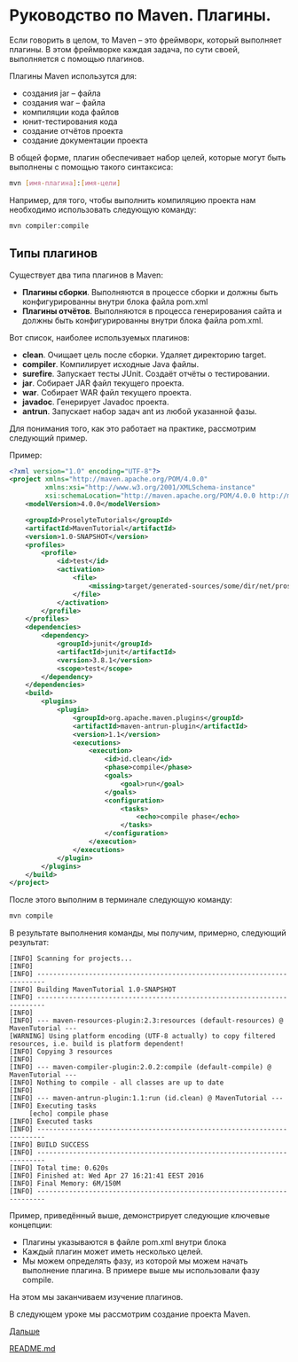 # Руководство по Maven. Плагины.
Если говорить в целом, то Maven – это фреймворк, который выполняет плагины. В этом фреймворке каждая задача, по сути своей, выполняется с помощью плагинов.

Плагины Maven использутся для:
- создания jar – файла
- создания war – файла
- компиляции кода файлов
- юнит-тестирования кода
- создание отчётов проекта
- создание документации проекта

В общей форме, плагин обеспечивает набор целей, которые могут быть выполнены с помощью такого синтаксиса:

```sh
mvn [имя-плагина]:[имя-цели]
```

Например, для того, чтобы выполнить компиляцию проекта нам необходимо использовать следующую команду:

```sh
mvn compiler:compile
```

## Типы плагинов

Существует два типа плагинов в Maven:

- **Плагины сборки**. Выполняются в процессе сборки и должны быть конфигурированны внутри блока <build></build> файла pom.xml
- **Плагины отчётов**. Выполняются в процесса генерирования сайта и должны быть конфигурированны внутри блока <reporting></reporting> файла pom.xml.

Вот список, наиболее используемых плагинов:
- **clean**. Очищает цель после сборки. Удаляет директорию target.
- **compiler**. Компилирует исходные Java файлы.
- **surefire**. Запускает тесты JUnit. Создаёт отчёты о тестировании.
- **jar**. Собирает JAR файл текущего проекта.
- **war**. Собирает WAR файл текущего проекта.
- **javadoc**. Генерирует Javadoc проекта.
- **antrun**. Запускает набор задач ant из любой указанной фазы.

Для понимания того, как это работает на практике, рассмотрим следующий пример.

Пример:

```xml
<?xml version="1.0" encoding="UTF-8"?>
<project xmlns="http://maven.apache.org/POM/4.0.0"
         xmlns:xsi="http://www.w3.org/2001/XMLSchema-instance"
         xsi:schemaLocation="http://maven.apache.org/POM/4.0.0 http://maven.apache.org/xsd/maven-4.0.0.xsd">
    <modelVersion>4.0.0</modelVersion>

    <groupId>ProselyteTutorials</groupId>
    <artifactId>MavenTutorial</artifactId>
    <version>1.0-SNAPSHOT</version>
    <profiles>
        <profile>
            <id>test</id>
            <activation>
                <file>
                    <missing>target/generated-sources/some/dir/net/proselyte/maven</missing>
                </file>
            </activation>
        </profile>
    </profiles>
    <dependencies>
        <dependency>
            <groupId>junit</groupId>
            <artifactId>junit</artifactId>
            <version>3.8.1</version>
            <scope>test</scope>
        </dependency>
    </dependencies>
    <build>
        <plugins>
            <plugin>
                <groupId>org.apache.maven.plugins</groupId>
                <artifactId>maven-antrun-plugin</artifactId>
                <version>1.1</version>
                <executions>
                    <execution>
                        <id>id.clean</id>
                        <phase>compile</phase>
                        <goals>
                            <goal>run</goal>
                        </goals>
                        <configuration>
                            <tasks>
                                <echo>compile phase</echo>
                            </tasks>
                        </configuration>
                    </execution>
                </executions>
            </plugin>
        </plugins>
    </build>
</project>
```

После этого выполним в терминале следующую команду:

```sh
mvn compile
```

В результате выполнения команды, мы получим, примерно, следующий результат:

```log
[INFO] Scanning for projects...
[INFO]                                                                         
[INFO] ------------------------------------------------------------------------
[INFO] Building MavenTutorial 1.0-SNAPSHOT
[INFO] ------------------------------------------------------------------------
[INFO] 
[INFO] --- maven-resources-plugin:2.3:resources (default-resources) @ MavenTutorial ---
[WARNING] Using platform encoding (UTF-8 actually) to copy filtered resources, i.e. build is platform dependent!
[INFO] Copying 3 resources
[INFO] 
[INFO] --- maven-compiler-plugin:2.0.2:compile (default-compile) @ MavenTutorial ---
[INFO] Nothing to compile - all classes are up to date
[INFO] 
[INFO] --- maven-antrun-plugin:1.1:run (id.clean) @ MavenTutorial ---
[INFO] Executing tasks
     [echo] compile phase
[INFO] Executed tasks
[INFO] ------------------------------------------------------------------------
[INFO] BUILD SUCCESS
[INFO] ------------------------------------------------------------------------
[INFO] Total time: 0.620s
[INFO] Finished at: Wed Apr 27 16:21:41 EEST 2016
[INFO] Final Memory: 6M/150M
[INFO] ------------------------------------------------------------------------
```

Пример, приведённый выше, демонстрирует следующие ключевые концепции:

- Плагины указываются в файле pom.xml внутри блока <plugins></plugins>
- Каждый плагин может иметь несколько целей.
- Мы можем определять фазу, из которой мы можем начать выполнение плагина. В примере выше мы использовали фазу compile.

На этом мы заканчиваем изучение плагинов.

В следующем уроке мы рассмотрим создание проекта Maven.

[Дальше](project-creation.md)

[README.md](../../README.md)